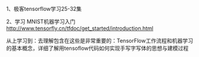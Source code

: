 1、极客tensorflow学习25-32集

2、学习 MNIST机器学习入门 http://www.tensorfly.cn/tfdoc/get_started/introduction.html

从上学习到：去理解包含在这些是非常重要的：TensorFlow工作流程和机器学习的基本概念，详细了解用tensoflow代码如何实现手写字写体的思想与建模过程
